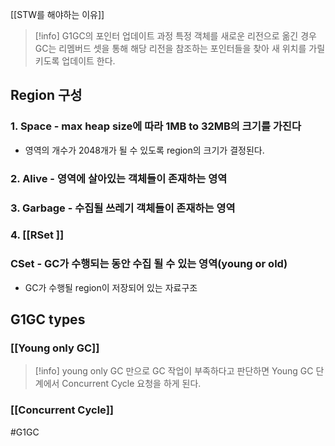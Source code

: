 [[STW를 해야하는 이유]]

> [!info] G1GC의 포인터 업데이트 과정
> 특정 객체를 새로운 리전으로 옮긴 경우
> GC는 리멤버드 셋을 통해 해당 리전을 참조하는 포인터들을 찾아
> 새 위치를 가릴키도록 업데이트 한다.
## Region 구성

### 1. Space - max heap size에 따라 1MB to 32MB의 크기를 가진다
- 영역의 개수가 2048개가 될 수 있도록 region의 크기가 결정된다.
### 2. Alive - 영역에 살아있는 객체들이 존재하는 영역 
### 3. Garbage - 수집될 쓰레기 객체들이 존재하는 영역
### 4. [[RSet ]]

### CSet - GC가 수행되는 동안 수집 될 수 있는 영역(young or old)
- GC가 수행될 region이 저장되어 있는 자료구조

## G1GC types
### [[Young only GC]]
> [!info] 
> young only GC 만으로 GC 작업이 부족하다고 판단하면 Young GC 단계에서 Concurrent Cycle 요청을 하게 된다.

### [[Concurrent Cycle]]



#G1GC
